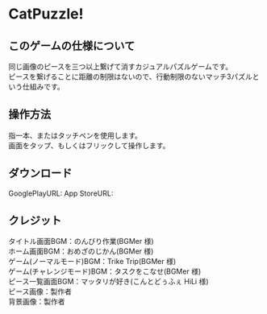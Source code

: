 # CatPuzzle!

## このゲームの仕様について  
同じ画像のピースを三つ以上繋げて消すカジュアルパズルゲームです。  
ピースを繋げることに距離の制限はないので、行動制限のないマッチ3パズルという仕組みです。  

## 操作方法  
指一本、またはタッチペンを使用します。  
画面をタップ、もしくはフリックして操作します。  

## ダウンロード  
GooglePlayURL:
App StoreURL:

## クレジット
タイトル画面BGM：のんびり作業(BGMer 様)  
ホーム画面BGM：おめざのじかん(BGMer 様)  
ゲーム(ノーマルモード)BGM：Trike Trip(BGMer 様)  
ゲーム(チャレンジモード)BGM：タスクをこなせ(BGMer 様)  
ピース一覧画面BGM：マッタリが好き(こんとどぅふぇ HiLi 様)  
ピース画像：製作者  
背景画像：製作者  
